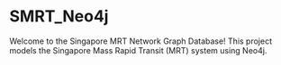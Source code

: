 # SMRT_Neo4j
Welcome to the Singapore MRT Network Graph Database! This project models the Singapore Mass Rapid Transit (MRT) system using Neo4j.
